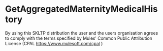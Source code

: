 # GetAggregatedMaternityMedicalHistory

By using this SKLTP distribution the user and the users organisation agrees to comply with the terms specified by Mules' Common Public Attribution License (CPAL https://www.mulesoft.com/cpal )